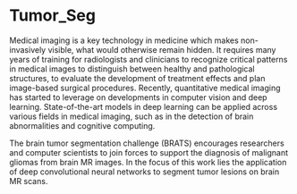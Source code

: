 # Tumor_Seg

Medical imaging is a key technology in medicine which makes non-invasively visible, what would otherwise remain hidden. It requires many years of training for radiologists and clinicians to recognize critical patterns in medical images to distinguish between healthy and pathological structures, to evaluate the development of treatment effects and plan image-based surgical procedures. Recently, quantitative medical imaging has started to leverage on developments in computer vision and deep learning. State-of-the-art models in deep learning can be applied across various fields in medical imaging, such as in the detection of brain abnormalities and cognitive computing. 

The brain tumor segmentation challenge (BRATS) encourages researchers and computer scientists to join forces to support the diagnosis of malignant gliomas from brain MR images. In the focus of this work lies the application of deep convolutional neural networks to segment tumor lesions on brain MR scans.
